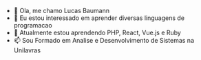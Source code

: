 - 👋 Ola, me chamo Lucas Baumann
- 👀 Eu estou interessado em aprender diversas linguagens de programacao
- 🌱 Atualmente estou aprendendo PHP, React, Vue.js e Ruby
- 📫 Sou Formado em Analise e Desenvolvimento de Sistemas na Unilavras

<!---
Lucas-Baumann/Lucas-Baumann is a ✨ special ✨ repository because its `README.md` (this file) appears on your GitHub profile.
You can click the Preview link to take a look at your changes.
--->
